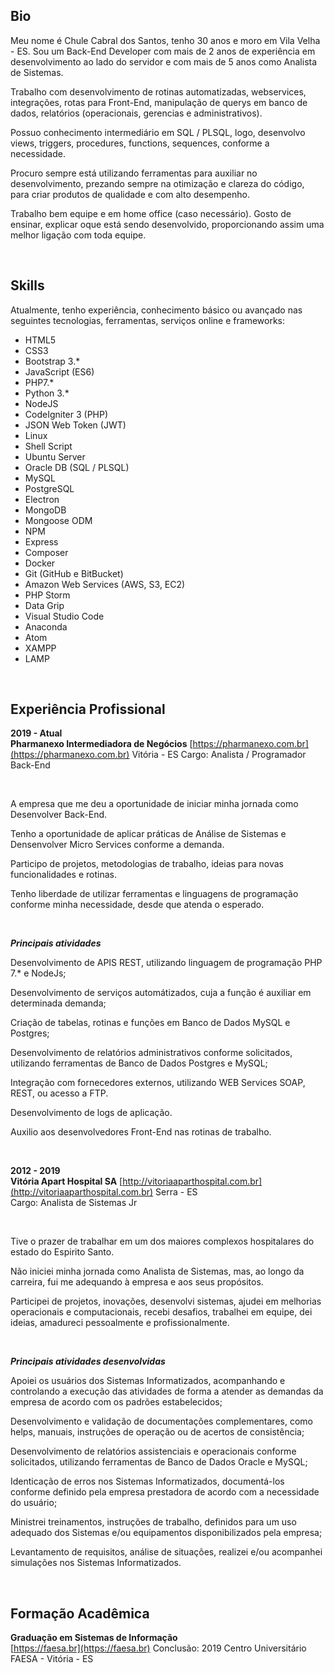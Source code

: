 ## Bio

Meu nome é Chule Cabral dos Santos, tenho 30 anos e moro em Vila Velha - ES. Sou um Back-End Developer com mais de 2 anos de experiência em desenvolvimento ao lado do servidor e com mais de 5 anos como Analista de Sistemas.

Trabalho com desenvolvimento de rotinas automatizadas, webservices, integrações, rotas para Front-End, manipulação de querys em banco de dados, relatórios (operacionais, gerencias e administrativos).

Possuo conhecimento intermediário em SQL / PLSQL, logo, desenvolvo views, triggers, procedures, functions, sequences, conforme a necessidade.

Procuro sempre está utilizando ferramentas para auxiliar no desenvolvimento, prezando sempre na otimização e clareza do código, para criar produtos de qualidade e com alto desempenho.

Trabalho bem equipe e em home office (caso necessário). Gosto de ensinar, explicar oque está sendo desenvolvido, proporcionando assim uma melhor ligação com toda equipe.


<br>

## Skills

Atualmente, tenho experiência, conhecimento básico ou avançado nas seguintes tecnologias, ferramentas, serviços online e frameworks:

* HTML5
* CSS3
* Bootstrap 3.*
* JavaScript (ES6)
* PHP7.*
* Python 3.*
* NodeJS
* CodeIgniter 3 (PHP)
* JSON Web Token (JWT)
* Linux
* Shell Script
* Ubuntu Server
* Oracle DB (SQL / PLSQL)
* MySQL
* PostgreSQL
* Electron
* MongoDB
* Mongoose ODM
* NPM
* Express
* Composer
* Docker
* Git (GitHub e BitBucket)
* Amazon Web Services (AWS, S3, EC2)
* PHP Storm
* Data Grip
* Visual Studio Code
* Anaconda
* Atom
* XAMPP
* LAMP

<br>

## Experiência Profissional

**2019 - Atual**  
**Pharmanexo Intermediadora de Negócios**
[https://pharmanexo.com.br](https://pharmanexo.com.br)
Vitória - ES
Cargo: Analista / Programador Back-End

<br>

A empresa que me deu a oportunidade de iniciar minha jornada como Desenvolver Back-End.

Tenho a oportunidade de aplicar práticas de Análise de Sistemas e Densenvolver Micro Services conforme a demanda.

Participo de projetos, metodologias de trabalho, ideias para novas funcionalidades e rotinas.

Tenho liberdade de utilizar ferramentas e linguagens de programação conforme minha necessidade, desde que atenda o esperado.

<br>

***Principais atividades***

Desenvolvimento de APIS REST, utilizando linguagem de programação PHP 7.* e NodeJs;

Desenvolvimento de serviços automátizados, cuja a função é auxiliar em determinada demanda;

Criação de tabelas, rotinas e funções em Banco de Dados MySQL e Postgres;

Desenvolvimento de relatórios administrativos conforme solicitados, utilizando ferramentas de Banco de Dados Postgres e MySQL; 

Integração com fornecedores externos, utilizando WEB Services SOAP, REST, ou acesso a FTP.

Desenvolvimento de logs de aplicação.

Auxilio aos desenvolvedores Front-End nas rotinas de trabalho.

<br>

**2012 - 2019**  
**Vitória Apart Hospital SA**
[http://vitoriaaparthospital.com.br](http://vitoriaaparthospital.com.br)
Serra - ES  
Cargo: Analista de Sistemas Jr

<br>

Tive o prazer de trabalhar em um dos maiores complexos hospitalares do estado do Espirito Santo.

Não iniciei minha jornada como Analista de Sistemas, mas, ao longo da carreira, fui me adequando à empresa e aos seus propósitos.

Participei de projetos, inovações, desenvolvi sistemas, ajudei em melhorias operacionais e computacionais, recebi desafios, trabalhei em equipe, dei ideias, amadureci pessoalmente e profissionalmente.

<br>

***Principais atividades desenvolvidas***

Apoiei os usuários dos Sistemas Informatizados, acompanhando e controlando a execução das atividades de forma a atender as demandas da empresa de acordo com os padrões estabelecidos; 

Desenvolvimento e validação de documentações complementares, como helps, manuais, instruções de operação ou de acertos de consistência; 

Desenvolvimento de relatórios assistenciais e operacionais conforme solicitados, utilizando ferramentas de Banco de Dados Oracle e MySQL; 

Identicação de erros nos Sistemas Informatizados, documentá-los conforme definido pela empresa prestadora de acordo com a necessidade do usuário; 

Ministrei treinamentos, instruções de trabalho, definidos para um uso adequado dos Sistemas e/ou equipamentos disponibilizados pela empresa; 

Levantamento de requisitos, análise de situações, realizei e/ou acompanhei simulações nos Sistemas Informatizados. 

<br>

## Formação Acadêmica

**Graduação em Sistemas de Informação**  
[https://faesa.br](https://faesa.br)
Conclusão: 2019
Centro Universitário FAESA - Vitória - ES  



